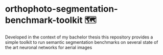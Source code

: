 # orthophoto-segmentation-benchmark-toolkit 🗺

Developed in the context of my bachelor thesis 
this repository provides a simple toolkit to run semantic segmentation benchmarks on several state of the art neuronal networks for aerial images